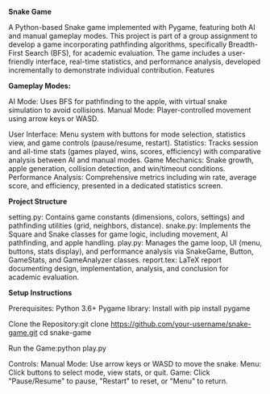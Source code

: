 **Snake Game**

A Python-based Snake game implemented with Pygame, featuring both AI and manual gameplay modes. This project is part of a group assignment to develop a game incorporating pathfinding algorithms, specifically Breadth-First Search (BFS), for academic evaluation. The game includes a user-friendly interface, real-time statistics, and performance analysis, developed incrementally to demonstrate individual contribution.
Features

**Gameplay Modes:**

AI Mode: Uses BFS for pathfinding to the apple, with virtual snake simulation to avoid collisions.
Manual Mode: Player-controlled movement using arrow keys or WASD.


User Interface: Menu system with buttons for mode selection, statistics view, and game controls (pause/resume, restart).
Statistics: Tracks session and all-time stats (games played, wins, scores, efficiency) with comparative analysis between AI and manual modes.
Game Mechanics: Snake growth, apple generation, collision detection, and win/timeout conditions.
Performance Analysis: Comprehensive metrics including win rate, average score, and efficiency, presented in a dedicated statistics screen.

**Project Structure**


setting.py: Contains game constants (dimensions, colors, settings) and pathfinding utilities (grid, neighbors, distance).
snake.py: Implements the Square and Snake classes for game logic, including movement, AI pathfinding, and apple handling.
play.py: Manages the game loop, UI (menu, buttons, stats display), and performance analysis via SnakeGame, Button, GameStats, and GameAnalyzer classes.
report.tex: LaTeX report documenting design, implementation, analysis, and conclusion for academic evaluation.

**Setup Instructions**


Prerequisites:
Python 3.6+
Pygame library: Install with pip install pygame


Clone the Repository:git clone https://github.com/your-username/snake-game.git
cd snake-game


Run the Game:python play.py


Controls:
Manual Mode: Use arrow keys or WASD to move the snake.
Menu: Click buttons to select mode, view stats, or quit.
Game: Click "Pause/Resume" to pause, "Restart" to reset, or "Menu" to return.

